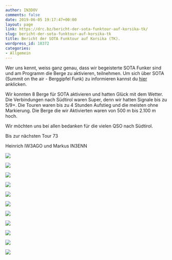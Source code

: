 ```yaml
---
author: IN3DOV
comments: false
date: 2019-06-05 19:17:47+00:00
layout: page
link: https://drc.bz/bericht-der-sota-funktour-auf-korsika-tk/
slug: bericht-der-sota-funktour-auf-korsika-tk
title: Bericht der SOTA Funktour auf Korsika (TK).
wordpress_id: 18372
categories:
- Allgemein
---
```





Wer uns kennt, weiss ganz genau, dass wir begeisterte SOTA Funker sind und am Programm die Berge zu aktivieren, teilnehmen. Um sich über SOTA (Summit on the air - Berggipfel Funk) zu informieren  kannst du [hier](https://www.sota.org.uk) anklicken.







Wir konnten 8 Berge für SOTA aktivieren und hatten Glück mit dem Wetter. Die Verbindungen nach Südtirol waren Super, denn wir hatten Signale bis zu 5/9+. Die Touren waren bis zu 4 Stunden Aufstieg und die meisten ohne Markierung. Die Berge die wir Aktivierten waren von 500 m bis 2.100 m hoch.







Wir möchten uns bei allen bedanken für die vielen QSO nach Südtirol.







Bis zur nächsten Tour 73







Heinrich IW3AGO und Markus IN3ENN





![](https://drc.bz/wp-content/uploads/2019/06/IMG_1359-1024x768.jpg)



![](blob:http://drc.bz/fdd5eb3d-611d-4884-a45b-a0d01355d948)



![](blob:http://drc.bz/285749fb-b217-4295-bf55-c6968e5c6ea2)



![](https://drc.bz/wp-content/uploads/2019/06/IMG_1148-1024x768.jpg)



![](https://drc.bz/wp-content/uploads/2019/06/IMG_1420-1024x768.jpg)



![](https://drc.bz/wp-content/uploads/2019/06/IMG_1439TK097.jpg)



![](https://drc.bz/wp-content/uploads/2019/06/TK025-2.jpg)



![](https://drc.bz/wp-content/uploads/2019/06/TK025.jpg)



![](https://drc.bz/wp-content/uploads/2019/06/IMG_1237.jpg)



![](https://drc.bz/wp-content/uploads/2019/06/IMG_1241.jpg)



![](https://drc.bz/wp-content/uploads/2019/06/IMG_1231.jpg)

